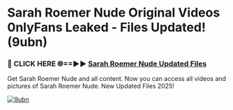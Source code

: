 # Sarah Roemer Nude Original Videos 0nlyFans Leaked - Files Updated! (9ubn)

<h3>🔴 CLICK HERE 🌐==►► <a href="https://tinyurl.com/yc6ubb5a" rel="nofollow">Sarah Roemer Nude Updated Files</a></h3>

Get Sarah Roemer Nude and all content. Now you can access all videos and pictures of Sarah Roemer Nude. New Updated Files 2025!

[![9ubn](https://i.imgur.com/7eu0CRL.gif)](https://tinyurl.com/yc6ubb5a)
